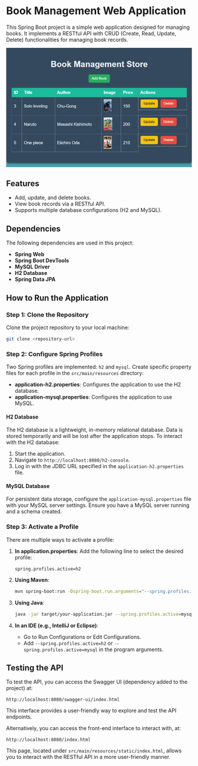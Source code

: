 # Book Management Web Application
This Spring Boot project is a simple web application designed for managing books. It implements a RESTful API with CRUD (Create, Read, Update, Delete) functionalities for managing book records.

![Application Preview](BookManagementStore.png) <!-- Replace with a relevant image of your choice -->

## Features
- Add, update, and delete books.
- View book records via a RESTful API.
- Supports multiple database configurations (H2 and MySQL).

## Dependencies
The following dependencies are used in this project:
- **Spring Web**
- **Spring Boot DevTools**
- **MySQL Driver**
- **H2 Database**
- **Spring Data JPA**

## How to Run the Application

### Step 1: Clone the Repository
Clone the project repository to your local machine:
```bash
git clone <repository-url>
```

### Step 2: Configure Spring Profiles
Two Spring profiles are implemented: `h2` and `mysql`. Create specific property files for each profile in the `src/main/resources` directory:
- **application-h2.properties**: Configures the application to use the H2 database.
- **application-mysql.properties**: Configures the application to use MySQL.

#### H2 Database
The H2 database is a lightweight, in-memory relational database. Data is stored temporarily and will be lost after the application stops. To interact with the H2 database:
1. Start the application.
2. Navigate to `http://localhost:8080/h2-console`.
3. Log in with the JDBC URL specified in the `application-h2.properties` file.

#### MySQL Database
For persistent data storage, configure the `application-mysql.properties` file with your MySQL server settings. Ensure you have a MySQL server running and a schema created.

### Step 3: Activate a Profile
There are multiple ways to activate a profile:
1. **In application.properties**: Add the following line to select the desired profile:
   ```properties
   spring.profiles.active=h2
   ```

2. **Using Maven**:
   ```bash
   mvn spring-boot:run -Dspring-boot.run.arguments="--spring.profiles.active=mysql"
   ```

3. **Using Java**:
   ```bash
   java -jar target/your-application.jar --spring.profiles.active=mysql
   ```

4. **In an IDE (e.g., IntelliJ or Eclipse)**:
   - Go to Run Configurations or Edit Configurations.
   - Add `--spring.profiles.active=h2` or `--spring.profiles.active=mysql` in the program arguments.

## Testing the API
To test the API, you can access the Swagger UI (dependency added to the project) at:
```
http://localhost:8080/swagger-ui/index.html
```
This interface provides a user-friendly way to explore and test the API endpoints.

Alternatively, you can access the front-end interface to interact with, at:
```
http://localhost:8080/index.html
```
This page, located under `src/main/resources/static/index.html`, allows you to interact with the RESTful API in a more user-friendly manner.